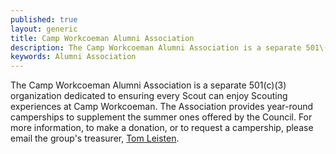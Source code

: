 ```yaml
---
published: true
layout: generic
title: Camp Workcoeman Alumni Association
description: The Camp Workcoeman Alumni Association is a separate 501\(c)(3) organization dedicated to ensuring every Scout can enjoy Scouting experiences at Camp Workcoeman.
keywords: Alumni Association
---
```


The Camp Workcoeman Alumni Association is a separate 501\(c)(3) organization dedicated to ensuring every Scout can enjoy Scouting experiences at Camp Workcoeman. The Association provides year-round camperships to supplement the summer ones offered by the Council. For more information, to make a donation, or to request a campership, please email the group's treasurer, [Tom Leisten](mailto:tleisten@campworkcoeman.org).
